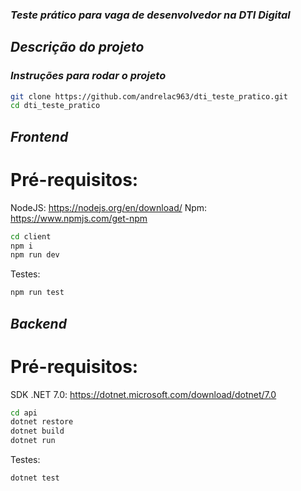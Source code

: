 ### *Teste prático para vaga de desenvolvedor na DTI Digital*

## *Descrição do projeto*

### *Instruções para rodar o projeto*

```bash
git clone https://github.com/andrelac963/dti_teste_pratico.git
cd dti_teste_pratico
```

## *Frontend*

# Pré-requisitos:
NodeJS: https://nodejs.org/en/download/
Npm: https://www.npmjs.com/get-npm

```bash
cd client
npm i
npm run dev
```

Testes:
```bash
npm run test
```

## *Backend*

# Pré-requisitos:
SDK .NET 7.0: https://dotnet.microsoft.com/download/dotnet/7.0


```bash
cd api
dotnet restore
dotnet build
dotnet run
```
Testes:
```bash
dotnet test
```